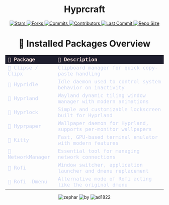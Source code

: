 <h1 align="center">Hyprcraft</h1>

<p align="center">
  <a href="https://github.com/zephardev/hyprcraft/stargazers">
    <img src="https://img.shields.io/github/stars/zephardev/hyprcraft?style=for-the-badge&label=Stars&labelColor=1e1e2e&color=cba6f7&logo=starship&logoColor=white" alt="Stars" />
  </a>
  <a href="https://github.com/zephardev/hyprcraft/network/members">
    <img src="https://img.shields.io/github/forks/zephardev/hyprcraft?style=for-the-badge&label=Forks&labelColor=1e1e2e&color=eba0ac&logo=matrix&logoColor=white" alt="Forks" />
  </a>
  <a href="https://github.com/zephardev/hyprcraft/commits">
    <img src="https://img.shields.io/github/commit-activity/y/zephardev/hyprcraft?style=for-the-badge&label=Commits&labelColor=1e1e2e&color=f5c2e7&logo=nixos&logoColor=white" alt="Commits" />
  </a>
  <a href="https://github.com/zephardev/hyprcraft/graphs/contributors">
    <img src="https://img.shields.io/github/contributors/zephardev/hyprcraft?style=for-the-badge&label=Contributors&labelColor=1e1e2e&color=f9e2af&logo=openstack&logoColor=white" alt="Contributors" />
  </a>
  <a href="https://github.com/zephardev/hyprcraft/commits/master">
    <img src="https://img.shields.io/github/last-commit/zephardev/hyprcraft?style=for-the-badge&label=Last%20Commit&labelColor=1e1e2e&color=eba0ac&logo=codeberg&logoColor=white" alt="Last Commit" />
  </a>
  <a href="https://github.com/zephardev/hyprcraft">
    <img src="https://img.shields.io/github/repo-size/zephardev/hyprcraft?style=for-the-badge&label=Repo%20Size&labelColor=1e1e2e&color=f5c2e7&logo=appwrite&logoColor=white" alt="Repo Size" />
  </a>
</p>

<h1 align="center">󰣇 Installed Packages Overview</h1>

<table align="center" width="100%" style="font-family: 'JetBrainsMono Nerd Font', monospace; color: #cdd6f4;">
  <thead>
    <tr style="background-color: #1e1e2e; color: #f5e0dc;">
      <th align="left">󰊠 Package</th>
      <th align="left">󰁨 Description</th>
    </tr>
  </thead>
  <tbody>
    <tr>
      <td>󰒓 Clipse / Clipx</td>
      <td>Clipboard manager for quick copy-paste handling</td>
    </tr>
    <tr>
      <td>󰌌 Hypridle</td>
      <td>Idle daemon used to control system behavior on inactivity</td>
    </tr>
    <tr>
      <td>󰍁 Hyprland</td>
      <td>Wayland dynamic tiling window manager with modern animations</td>
    </tr>
    <tr>
      <td>󰖳 Hyprlock</td>
      <td>Simple and customizable lockscreen built for Hyprland</td>
    </tr>
    <tr>
      <td>󰸞 Hyprpaper</td>
      <td>Wallpaper daemon for Hyprland, supports per-monitor wallpapers</td>
    </tr>
    <tr>
      <td>󰞷 Kitty</td>
      <td>Fast, GPU-based terminal emulator with modern features</td>
    </tr>
    <tr>
      <td>󰈀 NetworkManager</td>
      <td>Essential tool for managing network connections</td>
    </tr>
    <tr>
      <td>󰘳 Rofi</td>
      <td>Window switcher, application launcher and dmenu replacement</td>
    </tr>
    <tr>
      <td>󱞬 Rofi -Dmenu</td>
      <td>Alternative mode of Rofi acting like the original dmenu</td>
    </tr>
  </tbody>
</table>
<p align="center">
  <img src="https://img.shields.io/badge/zephar-1e1e2e?style=for-the-badge&labelColor=1e1e2e&color=cba6f7&logo=sublime-text&logoColor=white" alt="zephar" />
  <img src="https://img.shields.io/badge/by-1e1e2e?style=for-the-badge&labelColor=1e1e2e&color=94e2d5&logo=gitbook&logoColor=white" alt="by" />
  <img src="https://img.shields.io/badge/ad1822-1e1e2e?style=for-the-badge&labelColor=1e1e2e&color=eba0ac&logo=semantic-release&logoColor=white" alt="ad1822" />
</p>